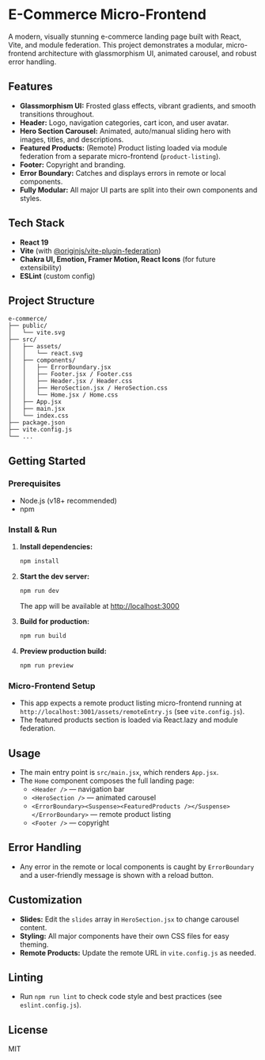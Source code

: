 # E-Commerce Micro-Frontend

A modern, visually stunning e-commerce landing page built with React, Vite, and module federation. This project demonstrates a modular, micro-frontend architecture with glassmorphism UI, animated carousel, and robust error handling.

## Features

- **Glassmorphism UI:** Frosted glass effects, vibrant gradients, and smooth transitions throughout.
- **Header:** Logo, navigation categories, cart icon, and user avatar.
- **Hero Section Carousel:** Animated, auto/manual sliding hero with images, titles, and descriptions.
- **Featured Products:** (Remote) Product listing loaded via module federation from a separate micro-frontend (`product-listing`).
- **Footer:** Copyright and branding.
- **Error Boundary:** Catches and displays errors in remote or local components.
- **Fully Modular:** All major UI parts are split into their own components and styles.

## Tech Stack

- **React 19**
- **Vite** (with [@originjs/vite-plugin-federation](https://github.com/originjs/vite-plugin-federation))
- **Chakra UI, Emotion, Framer Motion, React Icons** (for future extensibility)
- **ESLint** (custom config)

## Project Structure

```
e-commerce/
├── public/
│   └── vite.svg
├── src/
│   ├── assets/
│   │   └── react.svg
│   ├── components/
│   │   ├── ErrorBoundary.jsx
│   │   ├── Footer.jsx / Footer.css
│   │   ├── Header.jsx / Header.css
│   │   ├── HeroSection.jsx / HeroSection.css
│   │   └── Home.jsx / Home.css
│   ├── App.jsx
│   ├── main.jsx
│   └── index.css
├── package.json
├── vite.config.js
└── ...
```

## Getting Started

### Prerequisites
- Node.js (v18+ recommended)
- npm

### Install & Run

1. **Install dependencies:**
   ```bash
   npm install
   ```
2. **Start the dev server:**
   ```bash
   npm run dev
   ```
   The app will be available at [http://localhost:3000](http://localhost:3000)

3. **Build for production:**
   ```bash
   npm run build
   ```

4. **Preview production build:**
   ```bash
   npm run preview
   ```

### Micro-Frontend Setup
- This app expects a remote product listing micro-frontend running at `http://localhost:3001/assets/remoteEntry.js` (see `vite.config.js`).
- The featured products section is loaded via React.lazy and module federation.

## Usage

- The main entry point is `src/main.jsx`, which renders `App.jsx`.
- The `Home` component composes the full landing page:
  - `<Header />` — navigation bar
  - `<HeroSection />` — animated carousel
  - `<ErrorBoundary><Suspense><FeaturedProducts /></Suspense></ErrorBoundary>` — remote product listing
  - `<Footer />` — copyright

## Error Handling

- Any error in the remote or local components is caught by `ErrorBoundary` and a user-friendly message is shown with a reload button.

## Customization

- **Slides:** Edit the `slides` array in `HeroSection.jsx` to change carousel content.
- **Styling:** All major components have their own CSS files for easy theming.
- **Remote Products:** Update the remote URL in `vite.config.js` as needed.

## Linting

- Run `npm run lint` to check code style and best practices (see `eslint.config.js`).

## License

MIT

